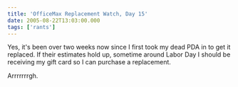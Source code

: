 ```yaml
---
title: 'OfficeMax Replacement Watch, Day 15'
date: 2005-08-22T13:03:00.000
tags: ['rants']
---
```


Yes, it's been over two weeks now since I first took my dead PDA in to get it replaced. If their estimates hold up, sometime around Labor Day I should be receiving my gift card so I can purchase a replacement.

Arrrrrrrgh.

